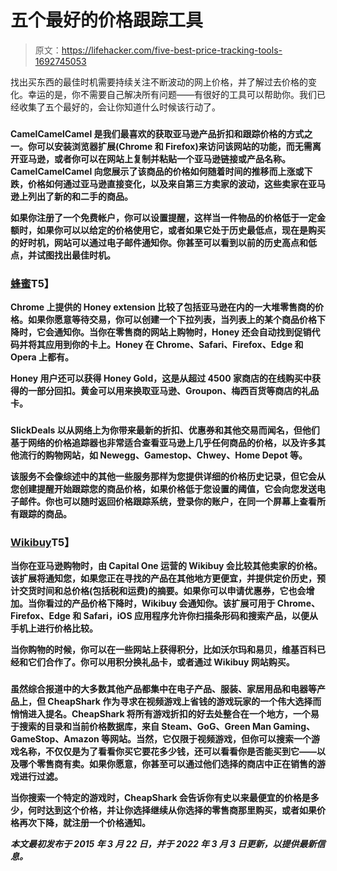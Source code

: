 # 五个最好的价格跟踪工具

> 原文：<https://lifehacker.com/five-best-price-tracking-tools-1692745053>

找出买东西的最佳时机需要持续关注不断波动的网上价格，并了解过去价格的变化。幸运的是，你不需要自己解决所有问题——有很好的工具可以帮助你。我们已经收集了五个最好的，会让你知道什么时候该行动了。



### [](http://camelcamelcamel.com/)

**CamelCamelCamel 是我们最喜欢的获取亚马逊产品折扣和跟踪价格的方式之一。你可以安装浏览器扩展(Chrome 和 Firefox)来访问该网站的功能，而无需离开亚马逊，或者你可以在网站上复制并粘贴一个亚马逊链接或产品名称。CamelCamelCamel 向您展示了该商品的价格如何随着时间的推移而上涨或下跌，价格如何通过亚马逊直接变化，以及来自第三方卖家的波动，这些卖家在亚马逊上列出了新的和二手的商品。**

**如果你注册了一个免费帐户，你可以设置提醒，这样当一件物品的价格低于一定金额时，如果你可以以给定的价格使用它，或者如果它处于历史最低点，现在是购买的好时机，网站可以通过电子邮件通知你。你甚至可以看到以前的历史高点和低点，并试图找出最佳时机。** 

### **[**蜂蜜**](https://www.joinhoney.com/)T5】**

**Chrome 上提供的 Honey extension 比较了包括亚马逊在内的一大堆零售商的价格。如果你愿意等待交易，你可以创建一个下拉列表，当列表上的某个商品价格下降时，它会通知你。当你在零售商的网站上购物时，Honey 还会自动找到促销代码并将其应用到你的卡上。Honey 在 Chrome、Safari、Firefox、Edge 和 Opera 上都有。** 

**Honey 用户还可以获得 Honey Gold，这是从超过 4500 家商店的在线购买中获得的一部分回扣。黄金可以用来换取亚马逊、Groupon、梅西百货等商店的礼品卡。**

### **[](http://slickdeals.net/pricetracker/)**

****SlickDeals 以从网络上为你带来最新的折扣、优惠券和其他交易而闻名，但他们基于网络的价格追踪器也非常适合查看亚马逊上几乎任何商品的价格，以及许多其他流行的购物网站，如 Newegg、Gamestop、Chwey、Home Depot 等。****

****该服务不会像综述中的其他一些服务那样为您提供详细的价格历史记录，但它会从您创建提醒开始跟踪您的商品价格，如果价格低于您设置的阈值，它会向您发送电子邮件。你也可以随时返回价格跟踪系统，登录你的账户，在同一个屏幕上查看所有跟踪的商品。****

### ****[**Wikibuy**](https://wikibuy.com/)T5】****

****当你在亚马逊购物时，由 Capital One 运营的 Wikibuy 会比较其他卖家的价格。该扩展将通知您，如果您正在寻找的产品在其他地方更便宜，并提供定价历史，预计交货时间和总价格(包括税和运费)的摘要。如果你可以申请优惠券，它也会增加。当你看过的产品价格下降时，Wikibuy 会通知你。该扩展可用于 Chrome、Firefox、Edge 和 Safari，iOS 应用程序允许你扫描条形码和搜索产品，以便从手机上进行价格比较。**** 

****当你购物的时候，你可以在一些网站上获得积分，比如沃尔玛和易贝，维基百科已经和它们合作了。你可以用积分换礼品卡，或者通过 Wikibuy 网站购买。****

### ****[](http://www.cheapshark.com/)****

******虽然综合报道中的大多数其他产品都集中在电子产品、服装、家居用品和电器等产品上，但 CheapShark 作为寻求在视频游戏上省钱的游戏玩家的一个伟大选择而悄悄进入提名。CheapShark 将所有游戏折扣的好去处整合在一个地方，一个易于搜索的目录和当前价格数据库，来自 Steam、GoG、Green Man Gaming、GameStop、Amazon 等网站。当然，它仅限于视频游戏，但你可以搜索一个游戏名称，不仅仅是为了看看你买它要花多少钱，还可以看看你是否能买到它——以及哪个零售商有卖。如果你愿意，你甚至可以通过他们选择的商店中正在销售的游戏进行过滤。****** 

******当你搜索一个特定的游戏时，CheapShark 会告诉你有史以来最便宜的价格是多少，何时达到这个价格，并让你选择继续从你选择的零售商那里购买，或者如果价格再次下降，就注册一个价格通知。******

*******本文最初发布于 2015 年 3 月 22 日，并于 2022 年 3 月 3 日更新，以提供最新信息。*******